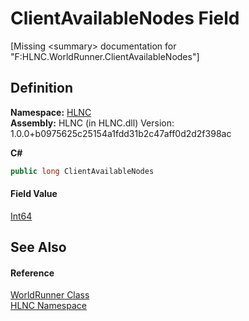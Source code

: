 # ClientAvailableNodes Field


\[Missing &lt;summary&gt; documentation for "F:HLNC.WorldRunner.ClientAvailableNodes"\]



## Definition
**Namespace:** <a href="N_HLNC">HLNC</a>  
**Assembly:** HLNC (in HLNC.dll) Version: 1.0.0+b0975625c25154a1fdd31b2c47aff0d2d2f398ac

**C#**
``` C#
public long ClientAvailableNodes
```



#### Field Value
<a href="https://learn.microsoft.com/dotnet/api/system.int64" target="_blank" rel="noopener noreferrer">Int64</a>

## See Also


#### Reference
<a href="T_HLNC_WorldRunner">WorldRunner Class</a>  
<a href="N_HLNC">HLNC Namespace</a>  
